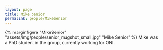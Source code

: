 ```yaml
---
layout: page
title: Mike Senior
permalink: people/MikeSenior
---
```

{% marginfigure "MikeSenior" "assets/img/people/senior_mugshot_small.jpg" "Mike Senior" %}
Mike was a PhD student in the group, currently working for ONI.
